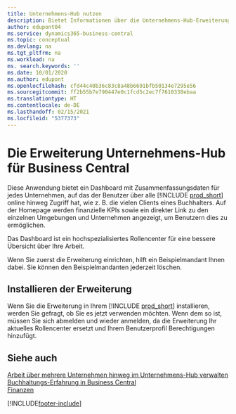 ```yaml
---
title: Unternehmens-Hub nutzen
description: Bietet Informationen über die Unternehmens-Hub-Erweiterung, mit der Sie Ihre Arbeit unternehmensübergreifend in Business Central verwalten können.
author: edupont04
ms.service: dynamics365-business-central
ms.topic: conceptual
ms.devlang: na
ms.tgt_pltfrm: na
ms.workload: na
ms. search.keywords: ''
ms.date: 10/01/2020
ms.author: edupont
ms.openlocfilehash: cfd44c40b36c83c8a48b6691bfb50134e7295e56
ms.sourcegitcommit: ff2b55b7e790447e0c1fcd5c2ec7f7610338ebaa
ms.translationtype: HT
ms.contentlocale: de-DE
ms.lasthandoff: 02/15/2021
ms.locfileid: "5377373"
---
```

# <a name="the-company-hub-for-business-central-extension"></a>Die Erweiterung Unternehmens-Hub für Business Central

Diese Anwendung bietet ein Dashboard mit Zusammenfassungsdaten für jedes Unternehmen, auf das der Benutzer über alle [!INCLUDE [prod_short](includes/prod_short.md)] online hinweg Zugriff hat, wie z. B. die vielen Clients eines Buchhalters. Auf der Homepage werden finanzielle KPIs sowie ein direkter Link zu den einzelnen Umgebungen und Unternehmen angezeigt, um Benutzern dies zu ermöglichen.

Das Dashboard ist ein hochspezialisiertes Rollencenter für eine bessere Übersicht über Ihre Arbeit.

Wenn Sie zuerst die Erweiterung einrichten, hilft ein Beispielmandant Ihnen dabei. Sie können den Beispielmandanten jederzeit löschen.

## <a name="installing-the-extension"></a>Installieren der Erweiterung

Wenn Sie die Erweiterung in Ihrem [!INCLUDE [prod_short](includes/prod_short.md)] installieren, werden Sie gefragt, ob Sie es jetzt verwenden möchten. Wenn dem so ist, müssen Sie sich abmelden und wieder anmelden, da die Erweiterung Ihr aktuelles Rollencenter ersetzt und Ihrem Benutzerprofil Berechtigungen hinzufügt.

## <a name="see-also"></a>Siehe auch

[Arbeit über mehrere Unternehmen hinweg im Unternehmens-Hub verwalten](company-hub.md)  
[Buchhaltungs-Erfahrung in Business Central](finance-accounting.md)  
[Finanzen](finance.md)  


[!INCLUDE[footer-include](includes/footer-banner.md)]